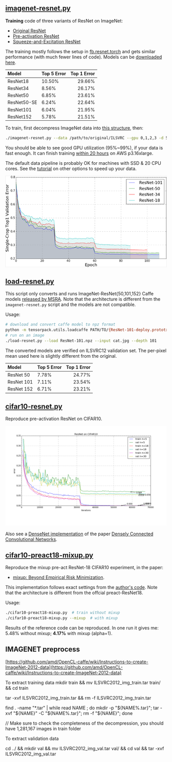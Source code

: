 
## [imagenet-resnet.py](imagenet-resnet.py)

__Training__ code of three variants of ResNet on ImageNet:

* [Original ResNet](https://arxiv.org/abs/1512.03385)
* [Pre-activation ResNet](https://arxiv.org/abs/1603.05027)
* [Squeeze-and-Excitation ResNet](https://arxiv.org/abs/1709.01507)

The training mostly follows the setup in [fb.resnet.torch](https://github.com/facebook/fb.resnet.torch)
and gets similar performance (with much fewer lines of code).
Models can be [downloaded here](http://models.tensorpack.com/ResNet/).

| Model              | Top 5 Error | Top 1 Error |
|:-------------------|-------------|------------:|
| ResNet18           |     10.50%  |      29.66% |
| ResNet34					 |     8.56%   |      26.17% |
| ResNet50           |     6.85%   |      23.61% |
| ResNet50-SE				 |     6.24%   |      22.64% |
| ResNet101      		 |     6.04%   |      21.95% |
| ResNet152      		 |     5.78%   |      21.51% |

To train, first decompress ImageNet data into [this structure](http://tensorpack.readthedocs.io/en/latest/modules/dataflow.dataset.html#tensorpack.dataflow.dataset.ILSVRC12), then:
```bash
./imagenet-resnet.py --data /path/to/original/ILSVRC --gpu 0,1,2,3 -d 50 [--mode resnet/preact/se]
```

You should be able to see good GPU utilization (95%~99%), if your data is fast enough.
It can finish training [within 20 hours](http://dawn.cs.stanford.edu/benchmark/ImageNet/train.html) on AWS p3.16xlarge.

The default data pipeline is probably OK for machines with SSD & 20 CPU cores.
See the [tutorial](http://tensorpack.readthedocs.io/en/latest/tutorial/efficient-dataflow.html) on other options to speed up your data.

![imagenet](imagenet-resnet.png)

## [load-resnet.py](load-resnet.py)

This script only converts and runs ImageNet-ResNet{50,101,152} Caffe models [released by MSRA](https://github.com/KaimingHe/deep-residual-networks).
Note that the architecture is different from the `imagenet-resnet.py` script and the models are not compatible.

Usage:
```bash
# download and convert caffe model to npz format
python -m tensorpack.utils.loadcaffe PATH/TO/{ResNet-101-deploy.prototxt,ResNet-101-model.caffemodel} ResNet101.npz
# run on an image
./load-resnet.py --load ResNet-101.npz --input cat.jpg --depth 101
```

The converted models are verified on ILSVRC12 validation set.
The per-pixel mean used here is slightly different from the original.

| Model              | Top 5 Error | Top 1 Error |
|:-------------------|-------------|------------:|
| ResNet 50          |      7.78%  |      24.77% |
| ResNet 101         |      7.11%  |      23.54% |
| ResNet 152         |      6.71%  |      23.21% |

## [cifar10-resnet.py](cifar10-resnet.py)

Reproduce pre-activation ResNet on CIFAR10.

![cifar10](cifar10-resnet.png)

Also see a [DenseNet implementation](https://github.com/YixuanLi/densenet-tensorflow) of the paper [Densely Connected Convolutional Networks](https://arxiv.org/abs/1608.06993).


## [cifar10-preact18-mixup.py](cifar10-preact18-mixup.py)

Reproduce the mixup pre-act ResNet-18 CIFAR10 experiment, in the paper:

* [mixup: Beyond Empirical Risk Minimization](https://arxiv.org/abs/1710.09412).

This implementation follows exact settings from the [author's code](https://github.com/hongyi-zhang/mixup).
Note that the architecture is different from the offcial preact-ResNet18.

Usage:
```bash
./cifar10-preact18-mixup.py  # train without mixup
./cifar10-preact18-mixup.py --mixup	 # with mixup
```

Results of the reference code can be reproduced.
In one run it gives me: 5.48% without mixup; __4.17%__ with mixup (alpha=1).

## IMAGENET preprocess

[https://github.com/amd/OpenCL-caffe/wiki/Instructions-to-create-ImageNet-2012-data](https://github.com/amd/OpenCL-caffe/wiki/Instructions-to-create-ImageNet-2012-data)

To extract training data mkdir train && mv ILSVRC2012_img_train.tar train/ && cd train

tar -xvf ILSVRC2012_img_train.tar && rm -f ILSVRC2012_img_train.tar

find . -name "*.tar" | while read NAME ; do mkdir -p "${NAME%.tar}"; tar -xvf "${NAME}" -C "${NAME%.tar}"; rm -f "${NAME}"; done

// Make sure to check the completeness of the decompression, you should have 1,281,167 images in train folder

To extract validation data

cd ../ && mkdir val && mv ILSVRC2012_img_val.tar val/ && cd val && tar -xvf ILSVRC2012_img_val.tar


